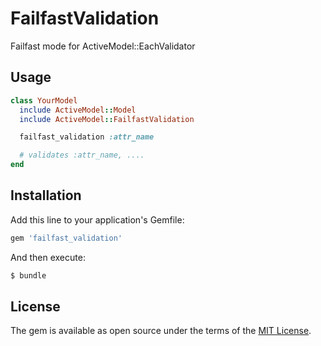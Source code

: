 # FailfastValidation
Failfast mode for ActiveModel::EachValidator

## Usage
```rb
class YourModel
  include ActiveModel::Model
  include ActiveModel::FailfastValidation

  failfast_validation :attr_name

  # validates :attr_name, ....
end
```

## Installation
Add this line to your application's Gemfile:

```ruby
gem 'failfast_validation'
```

And then execute:
```bash
$ bundle
```

## License
The gem is available as open source under the terms of the [MIT License](https://opensource.org/licenses/MIT).
